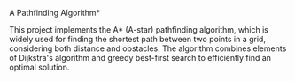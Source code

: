 A Pathfinding Algorithm*

This project implements the A* (A-star) pathfinding algorithm, which is widely used for finding the shortest path between two points in a grid, considering both distance and obstacles. The algorithm combines elements of Dijkstra's algorithm and greedy best-first search to efficiently find an optimal solution.
